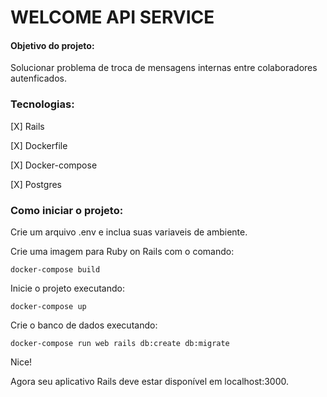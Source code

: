 # WELCOME API SERVICE

#### Objetivo do projeto: 
Solucionar problema de troca de mensagens internas entre colaboradores autenficados.

### Tecnologias:

[X] Rails 

[X] Dockerfile

[X] Docker-compose

[X] Postgres

### Como iniciar o projeto:

Crie um arquivo .env e inclua suas variaveis de ambiente.

Crie uma imagem para Ruby on Rails com o comando:

`docker-compose build`

Inicie o projeto executando:

`docker-compose up`

Crie o banco de dados executando:

`docker-compose run web rails db:create db:migrate`

Nice! 

Agora seu aplicativo Rails deve estar disponível em localhost:3000.